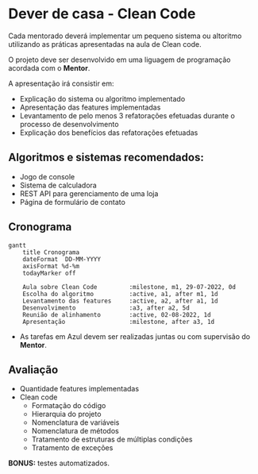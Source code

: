 # Dever de casa - Clean Code

Cada mentorado deverá implementar um pequeno sistema ou altoritmo utilizando as práticas apresentadas na aula de Clean code.

O projeto deve ser desenvolvido em uma liguagem de programação acordada com o **Mentor**.

A apresentação irá consistir em:

- Explicação do sistema ou algoritmo implementado
- Apresentação das features implementadas
- Levantamento de pelo menos 3 refatorações efetuadas durante o processo de desenvolvimento
- Explicação dos benefícios das refatorações efetuadas

## Algoritmos e sistemas recomendados:

- Jogo de console
- Sistema de calculadora
- REST API para gerenciamento de uma loja
- Página de formulário de contato

## Cronograma

```mermaid
gantt
    title Cronograma
    dateFormat  DD-MM-YYYY
    axisFormat %d-%m
    todayMarker off

    Aula sobre Clean Code         :milestone, m1, 29-07-2022, 0d
    Escolha do algoritmo          :active, a1, after m1, 1d
    Levantamento das features     :active, a2, after a1, 1d
    Desenvolvimento               :a3, after a2, 5d
    Reunião de alinhamento        :active, 02-08-2022, 1d
    Apresentação                  :milestone, after a3, 1d
```

- As tarefas em Azul devem ser realizadas juntas ou com supervisão do **Mentor**.

## Avaliação

<!-- TODO: definir 3 notas para cada um dos tópicos avaliados -->

- Quantidade features implementadas
- Clean code
  - Formatação do código
  - Hierarquia do projeto
  - Nomenclatura de variáveis
  - Nomenclatura de métodos
  - Tratamento de estruturas de múltiplas condições
  - Tratamento de exceções

**BONUS:** testes automatizados.
